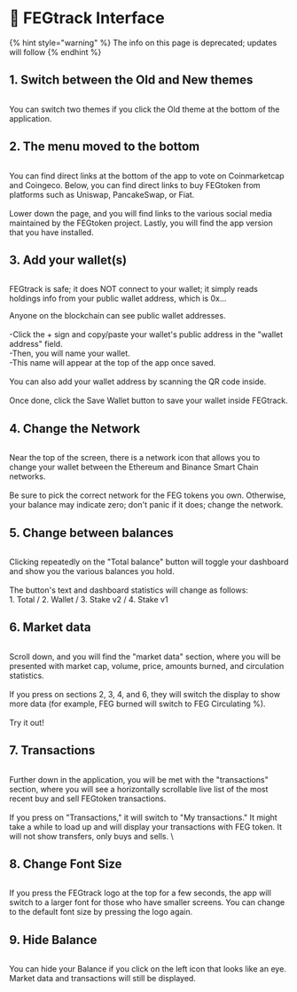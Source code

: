 # 📲 FEGtrack Interface

{% hint style="warning" %}
The info on this page is deprecated; updates will follow
{% endhint %}

## 1. Switch between the Old and New themes

<figure><img src="../../.gitbook/assets/photo_13_2022-12-08_13-34-36.jpg" alt=""><figcaption></figcaption></figure>

You can switch two themes if you click the Old theme at the bottom of the application.

## 2. The menu moved to the bottom

<figure><img src="../../.gitbook/assets/photo_16_2022-12-08_13-34-36.jpg" alt=""><figcaption></figcaption></figure>

You can find direct links at the bottom of the app to vote on Coinmarketcap and Coingeco. Below, you can find direct links to buy FEGtoken from platforms such as Uniswap, PancakeSwap, or Fiat.\
\
Lower down the page, and you will find links to the various social media maintained by the FEGtoken project. Lastly, you will find the app version that you have installed.

## 3. Add your wallet(s)

<figure><img src="../../.gitbook/assets/Add wallet.jpg" alt=""><figcaption></figcaption></figure>

FEGtrack is safe; it does NOT connect to your wallet; it simply reads holdings info from your public wallet address, which is 0x...

Anyone on the blockchain can see public wallet addresses.\
\
\-Click the + sign and copy/paste your wallet's public address in the "wallet address" field.\
\-Then, you will name your wallet.\
\-This name will appear at the top of the app once saved.\
\
You can also add your wallet address by scanning the QR code inside.\
\
Once done, click the Save Wallet button to save your wallet inside FEGtrack.

## 4.  Change the Network

<figure><img src="../../.gitbook/assets/photo_11_2022-12-08_13-34-36.jpg" alt=""><figcaption></figcaption></figure>

Near the top of the screen, there is a network icon that allows you to change your wallet between the Ethereum and Binance Smart Chain networks. \
\
Be sure to pick the correct network for the FEG tokens you own. Otherwise, your balance may indicate zero; don't panic if it does; change the network.

## &#x20;5.  Change between balances

<figure><img src="../../.gitbook/assets/total balance switch.jpg" alt=""><figcaption></figcaption></figure>

Clicking repeatedly on the "Total balance" button will toggle your dashboard and show you the various balances you hold.\
\
The button's text and dashboard statistics will change as follows:\
1\. Total  /  2. Wallet  /  3. Stake v2  /  4. Stake v1

## 6. Market data

<figure><img src="../../.gitbook/assets/market data.jpg" alt=""><figcaption></figcaption></figure>

Scroll down, and you will find the "market data" section, where you will be presented with market cap, volume, price, amounts burned, and circulation statistics.\
\
If you press on sections 2, 3, 4, and 6, they will switch the display to show more data (for example, FEG burned will switch to FEG Circulating %).\
\
Try it out!

## 7. Transactions&#x20;

<figure><img src="../../.gitbook/assets/photo_15_2022-12-08_13-34-36.jpg" alt=""><figcaption></figcaption></figure>

Further down in the application, you will be met with the "transactions" section, where you will see a horizontally scrollable live list of the most recent buy and sell FEGtoken transactions.\
\
If you press on "Transactions," it will switch to "My transactions." It might take a while to load up and will display your transactions with FEG token. It will not show transfers, only buys and sells. \


## 8. Change Font Size

<figure><img src="../../.gitbook/assets/increase font.jpg" alt=""><figcaption></figcaption></figure>

If you press the FEGtrack logo at the top for a few seconds, the app will switch to a larger font for those who have smaller screens. You can change to the default font size by pressing the logo again.

## 9. Hide Balance

<figure><img src="../../.gitbook/assets/hide balance.jpg" alt=""><figcaption></figcaption></figure>

You can hide your Balance if you click on the left icon that looks like an eye. Market data and transactions will still be displayed.

